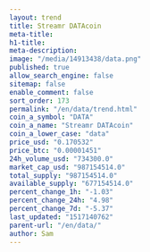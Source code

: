 ```yaml
---
layout: trend
title: Streamr DATAcoin
meta-title: 
h1-title: 
meta-description: 
image: "/media/14913438/data.png"
published: true
allow_search_engine: false
sitemap: false
enable_comment: false
sort_order: 173
permalink: "/en/data/trend.html"
coin_a_symbol: "DATA"
coin_a_name: "Streamr DATAcoin"
coin_a_lower_case: "data"
price_usd: "0.170532"
price_btc: "0.00001451"
24h_volume_usd: "734300.0"
market_cap_usd: "987154514.0"
total_supply: "987154514.0"
available_supply: "677154514.0"
percent_change_1h: "-1.03"
percent_change_24h: "4.98"
percent_change_7d: "-5.37"
last_updated: "1517140762"
parent-url: "/en/data/"
author: Sam
---
```


